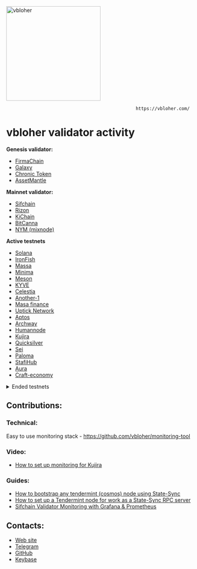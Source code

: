 <img src="https://user-images.githubusercontent.com/38581319/137599261-a856d69e-4133-46ec-b821-5c729fa07b6b.png" alt="vbloher" width="250"/>

                                                    https://vbloher.com/

# vbloher validator activity

**Genesis validator:** <br />
- [FirmaChain](https://explorer.firmachain.dev/validators/firmavaloper1rkcxlv6t6tygmfnnp3v270qru3uq0lnxpatjst)
- [Galaxy](https://explorer.postcapitalist.io/Galaxy/staking/galaxyvaloper173mgkdad6f935ys7gd2yfj6z47khkwy6f9ce7n)
- [Chronic Token](https://www.skynetexplorers.com/chronic-token/staking/chronicvaloper1rwyn6w46u3067enhpdceqasg2um8dddtp9v3kx)
- [AssetMantle](https://assetmantle.explorers.guru/validator/mantlevaloper12w4wch0vykgw6qyveurhqck75n3dnw0c0c4fje)

**Mainnet validator:**  <br />
- [Sifchain](https://www.mintscan.io/sifchain/validators/sifvaloper1tvy5apxqsf3jf0uhzknvj6qndy473smzjezvh9)
- [Rizon](https://www.mintscan.io/rizon/validators/rizonvaloper1h7qgg8p52vdpcqzhxrt6wjsnyyfasaak588lrh)
- [KiChain](https://www.mintscan.io/ki-chain/validators/kivaloper1ggrrt80qln07kqnfe5zppjgsrrqmkc4jpwvsgh)
- [BitCanna](https://www.mintscan.io/bitcanna/validators/bcnavaloper19l7slf3853c9ul0vf24zefjvdq4l8930nulqp4)
- [NYM (mixnode)](https://mixnet.explorers.guru/mixnode/Jy9Cyw53NoPHjXYgdZUFWHctfyi6e1wKAEko8VjiwQP)

**Active testnets**
- [Solana](https://www.validators.app/validators/testnet/6q4crDPH7SFp2kxAFNmRg16phDRpjtsW7QDk83EFwrLg?locale=en)
- [IronFish](https://ironfish.network/)
- [Massa](https://massa.net/)
- [Minima](https://minima.global/)
- [Meson](https://meson.network/)
- [KYVE](https://www.kyve.network/)
- [Celestia](https://celestia.org/)
- [Another-1](https://github.com/notional-labs/anone)
- [Masa finance](https://masa.finance/)
- [Uptick Network](https://www.uptick.network/)
- [Aptos](https://aptos.dev/)
- [Archway](https://www.archway.io/)
- [Humannode](https://humanode.io/)
- [Kujira](https://kujira.app/)
- [Quicksilver](https://quicksilver.zone/)
- [Sei](https://www.seinetwork.io/)
- [Paloma](https://www.palomachain.com/blog/)
- [StafiHub](https://www.stafihub.io/)
- [Aura](https://aura.network/)
- [Craft-economy](https://crafteconomy.io/)

<details>
  <summary>Ended testnets</summary>
  
- [Evmos](https://evmos.org/)
- [NYM](https://nymtech.net/)
- [FlixNet](https://www.omniflix.network/)
- [FirmaChain](https://firmachain.org/)
- [Taraxa](https://taraxa.io/)
- [Asset-Mantle](https://assetmantle.one/)
- [Casper](https://casperlabs.io/)
- [Akash](https://akash.network/)
- [Cosmic-horizon](https://www.cosmic-horizon.com/)
- [Klever finance](https://klever.finance/)

</details>

## Contributions:
### Technical:
Easy to use monitoring stack - https://github.com/vbloher/monitoring-tool
### Video:
- [How to set up monitoring for Kujira](https://www.youtube.com/watch?v=rWDLdVRx_Bs)
### Guides:
- [How to bootstrap any tendermint (cosmos) node using State-Sync](https://teletype.in/@vbloher/state-sync-bootstrap)
- [How to set up a Tendermint node for work as a State-Sync RPC server](https://teletype.in/@vbloher/state-sync-rpc)
- [Sifchain Validator Monitoring with Grafana & Prometheus](https://medium.com/@vbloher/sifchain-validator-monitoring-with-grafana-prometheus-967f3c65f9cf)

## Contacts:
- [Web site](https://vbloher.com/)
- [Telegram](https://t.me/vbloher)
- [GitHub](https://github.com/vbloher)
- [Keybase](https://keybase.io/vbloher)
